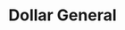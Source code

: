 ---
title: "Dollar General"
url: /black-mountain/dollar-general-west-state-street/
shop: variety store
---